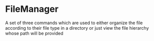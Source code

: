 # FileManager
A set of three commands which are used to either organize the file according to their file type in a directory or just view the file hierarchy whose path will be provided
